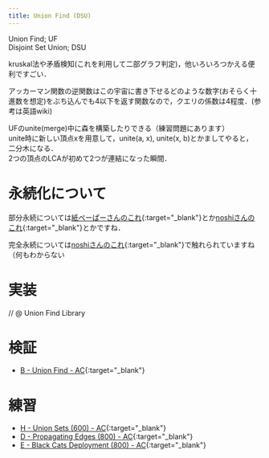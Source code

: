 ```yaml
---
title: Union Find (DSU)
---
```


Union Find; UF  
Disjoint Set Union; DSU

kruskal法や矛盾検知(これを利用して二部グラフ判定)，他いろいろつかえる便利ですごい．

アッカーマン関数の逆関数はこの宇宙に書き下せるどのような数字(おそらく十進数を想定)をぶち込んでも4以下を返す関数なので，クエリの係数は4程度．(参考は英語wiki)

UFのunite(merge)中に森を構築したりできる（練習問題にあります）  
unite時に新しい頂点xを用意して，unite(a, x), unite(x, b)とかましてやると，  
二分木になる．  
2つの頂点のLCAが初めて2つが連結になった瞬間．

# 永続化について

部分永続については[紙ぺーぱーさんのこれ](https://camypaper.bitbucket.io/2016/12/18/adc2016/){:target="_blank"}<!--_-->とか[noshiさんのこれ](http://noshi91.hatenablog.com/entry/2018/02/18/161529){:target="_blank"}<!--_-->とかですね．

完全永続については[noshiさんのこれ](http://noshi91.hatenablog.com/entry/2018/05/30/191943){:target="_blank"}<!--_-->で触れられていますね（何もわからない

# 実装

// @ Union Find Library

# 検証

* [B - Union Find - AC](https://beta.atcoder.jp/contests/atc001/submissions/2147616){:target="_blank"}<!--_-->

# 練習

* [H - Union Sets (600) - AC](https://beta.atcoder.jp/contests/code-thanks-festival-2017-open/tasks/code_thanks_festival_2017_h){:target="_blank"}<!--_-->
* [D - Propagating Edges (800) - AC](https://beta.atcoder.jp/contests/soundhound2018-summer-final-open/tasks/soundhound2018_summer_final_d){:target="_blank"}<!--_-->
* [E - Black Cats Deployment (800) - AC](https://beta.atcoder.jp/contests/cf17-tournament-round3-open/tasks/asaporo2_e){:target="_blank"}<!--_-->

